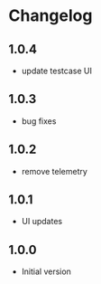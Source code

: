 # Changelog

## 1.0.4

-   update testcase UI

## 1.0.3

-   bug fixes

## 1.0.2

-   remove telemetry

## 1.0.1

-   UI updates

## 1.0.0

-   Initial version
